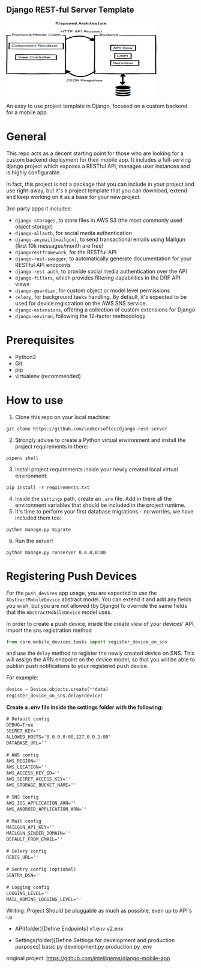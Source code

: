 <h2>Django REST-ful Server Template</h2>

<img src="./architecture.png" alt="architecture" width="400" height="200">

An easy to use project template in Django, focused on a custom backend for a mobile app. 

# General
This repo acts as a decent starting point for those who are looking for a custom backend deployment for their mobile app.
It includes a full-serving django project which exposes a RESTful API, manages user instances and is highly configurable.

In fact, this project is not a package that you can include in your project and use right-away, but it's a project template that you can download, extend and keep working on it as a base for your new project.

3rd-party apps it includes:
- `django-storages`, to store files in AWS S3 (the most commonly used object storage)
- `django-allauth`, for social media authentication
- `django-anymail[mailgun]`, to send transactional emails using Mailgun (first 10k messages/month are free)
- `djangorestframework`, for the RESTful API
- `django-rest-swagger`, to automatically generate documentation for your RESTful API endpoints
- `django-rest-auth`, to provide social media authentication over the API
- `django-filters`, which provides filtering capabilities in the DRF API views
- `django-guardian`, for custom object or model level permissions
- `celery`, for background tasks handling. By default, it's expected to be used for device registration on the AWS SNS service.
- `django-extensions`, offering a collection of custom extensions for Django
- `django-environ`, following the 12-factor methodology
 
# Prerequisites
- Python3
- Git
- pip
- virtualenv (recommended)

# How to use
1. Clone this repo on your local machine: 
```
git clone https://github.com/seekersoftec/django-rest-server
```
2. Strongly advise to create a Python virtual environment and install the project requirements in there: 
```
pipenv shell
``` 
3. Install project requirements inside your newly created local virtual environment:
```
pip install -r requirements.txt
```
4. Inside the `settings` path, create an `.env` file. Add in there all the environment variables that should be included
in the project runtime.
5. It's time to perform your first database migrations - no worries, we have included them too:
```
python manage.py migrate
```
6. Run the server!
```
python manage.py runserver 0.0.0.0:80
```

# Registering Push Devices
For the `push_devices` app usage, you are expected to use the `AbstractMobileDevice` abstract model.
You can extend it and add any fields you wish, but you are not allowed (by Django) to override the same fields that the `AbstractMobileDevice` model uses.

In order to create a push device, inside the create view of your devices' API, import the sns registration method
```python
from core.mobile_devices.tasks import register_device_on_sns
```
and use the `delay` method to register the newly created device on SNS. This will assign the ARN endpoint on the device model, so that you will be able to publish push notifications to your registered push device.

For example: 
```python
device = Device.objects.create(**data)
register_device_on_sns.delay(device)
```


<b>Create a .env file inside the settings folder with the following:</b>

    # Default config
    DEBUG=True
    SECRET_KEY=''
    ALLOWED_HOSTS='0.0.0.0:80,127.0.0.1:80'
    DATABASE_URL=''

    # AWS config
    AWS_REGION=''
    AWS_LOCATION=''
    AWS_ACCESS_KEY_ID=''
    AWS_SECRET_ACCESS_KEY=''
    AWS_STORAGE_BUCKET_NAME=''

    # SNS Config
    AWS_IOS_APPLICATION_ARN=''
    AWS_ANDROID_APPLICATION_ARN=''

    # Mail config
    MAILGUN_API_KEY=''
    MAILGUN_SENDER_DOMAIN=''
    DEFAULT_FROM_EMAIL=''

    # Celery config
    REDIS_URL=''

    # Sentry config (optional)
    SENTRY_DSN=''

    # Logging config
    LOGGING_LEVEL=''
    MAIL_ADMINS_LOGGING_LEVEL=''



Writing:
Project Should be pluggable as much as possible, even up to API's i.e 
- API(folder)[Define Endpoints]
    v1.env
    v2.env

- Settings(folder)[Define Settings for development and production purposes]
    basic.py
    development.py
    production.py
    .env

original project: https://github.com/intelligems/django-mobile-app
